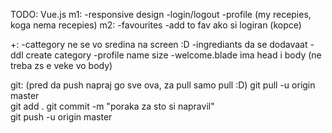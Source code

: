 TODO:
Vue.js
m1:
-responsive design
-login/logout
-profile (my recepies, koga nema recepies)
m2:
-favourites
-add to fav ako si logiran (kopce)


+:
-cattegory ne se vo sredina na screen :D
-ingrediants da se dodavaat
-ddl create category
-profile name size
-welcome.blade ima head i body (ne treba zs e veke vo body)

git: (pred da push napraj go sve ova, za pull samo pull :D)
git pull -u origin master   
git add .
git commit -m "poraka za sto si napravil"	
git push -u origin master
